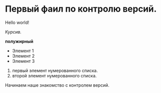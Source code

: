 # Первый фаил по контролю версий.
Hello world!

*Курсив.*

**полужирный**

* Элемент 1
* Элемент 2
* Элемент 3

1. первый элемент нумерованного списка.
2. второй элемент нумерованного списка.

Начинаем наше знакомство с контролем версий.